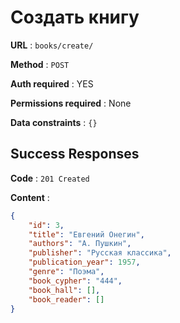 # Создать книгу

**URL** : `books/create/`

**Method** : `POST`

**Auth required** : YES

**Permissions required** : None

**Data constraints** : `{}`

## Success Responses

**Code** : `201 Created`

**Content** : 

```json
{
    "id": 3,
    "title": "Евгений Онегин",
    "authors": "А. Пушкин",
    "publisher": "Русская классика",
    "publication_year": 1957,
    "genre": "Поэма",
    "book_cypher": "444",
    "book_hall": [],
    "book_reader": []
}
```